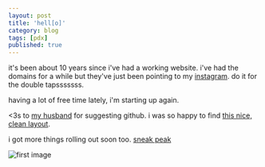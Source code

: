 ```yaml
---
layout: post
title: 'hell[o]'
category: blog
tags: [pdx]
published: true
---
```


it's been about 10 years since i've had a working website. i've had the domains for a while but they've just been pointing to my [instagram](http://instagram.com/samdavid). do it for the double tapsssssss.

having a lot of free time lately, i'm starting up again. 

<3s to [my husband](http://codyrobert.com) for suggesting github. i was so happy to find [this nice, clean layout](https://github.com/swanson/lagom).

i got more things rolling out soon too. [sneak peak](http://instagram.com/whiskeyandboardgames)

![first image](https://scontent.cdninstagram.com/vp/965e2ccfd87d111395780fb4b38339fc/5B380755/t51.2885-15/s640x640/sh0.08/e35/28152635_345891839242716_315887633370710016_n.jpg)
